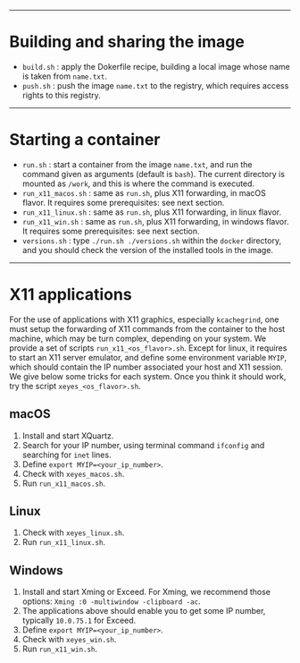 
---
# Building and sharing the image

* `build.sh` : apply the Dokerfile recipe, building a local image whose name is taken from `name.txt`.
* `push.sh` : push the image `name.txt` to the registry, which requires access rights to this registry.


---
# Starting a container

* `run.sh` : start a container from the image `name.txt`, and run the command given as arguments (default is `bash`). The current directory is mounted as `/work`, and this is where the command is executed.
* `run_x11_macos.sh` : same as `run.sh`, plus X11 forwarding, in macOS flavor. It requires some prerequisites: see next section.
* `run_x11_linux.sh` : same as `run.sh`, plus X11 forwarding, in linux flavor.
* `run_x11_win.sh` : same as `run.sh`, plus X11 forwarding, in windows flavor. It requires some prerequisites: see next section.
* `versions.sh` : type `./run.sh ./versions.sh` within the `docker` directory, and you should check the version of the installed tools in the image.


---
# X11 applications

For the use of applications with X11 graphics, especially `kcachegrind`, one must setup the forwarding of X11 commands from the container to the host machine, which may be turn complex, depending on your system. We provide a set of scripts `run_x11_<os_flavor>.sh`. Except for linux, it requires to start an X11 server emulator, and define some environment variable `MYIP`, which should contain the IP number associated your host and X11 session. We give below some tricks for each system.  Once you think it should work, try the script `xeyes_<os_flavor>.sh`.

## macOS

1. Install and start XQuartz.
1. Search for your IP number, using terminal command `ifconfig` and searching for `inet` lines.
1. Define `export MYIP=<your_ip_number>`.
1. Check with `xeyes_macos.sh`.
1. Run `run_x11_macos.sh`.

## Linux

1. Check with `xeyes_linux.sh`.
1. Run `run_x11_linux.sh`.

## Windows

1. Install and start Xming or Exceed. For Xming, we recommend those options: `Xming :0 -multiwindow -clipboard -ac`.
1. The applications above should enable you to get some IP number, typically `10.0.75.1` for Exceed.
1. Define `export MYIP=<your_ip_number>`.
1. Check with `xeyes_win.sh`.
1. Run `run_x11_win.sh`.
